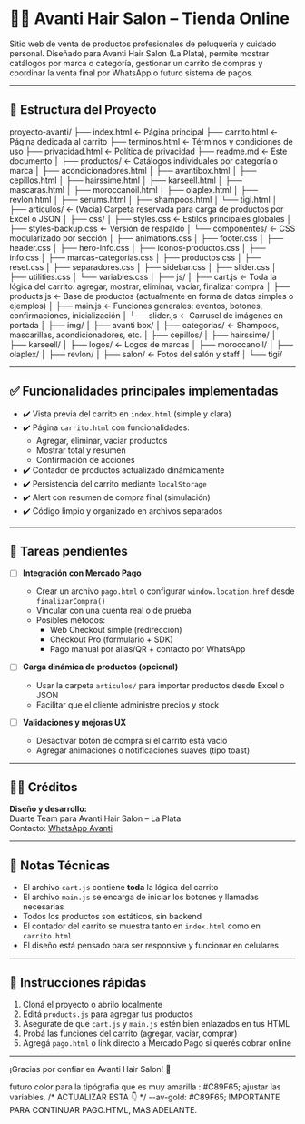 # 💇‍♀️ Avanti Hair Salon – Tienda Online

Sitio web de venta de productos profesionales de peluquería y cuidado personal. Diseñado para Avanti Hair Salon (La Plata), permite mostrar catálogos por marca o categoría, gestionar un carrito de compras y coordinar la venta final por WhatsApp o futuro sistema de pagos.

---

## 📁 Estructura del Proyecto
<!-- ✅-->
proyecto-avanti/
├── index.html ← Página principal
├── carrito.html ← Página dedicada al carrito
├── terminos.html ← Términos y condiciones de uso
├── privacidad.html ← Política de privacidad
├── readme.md ← Este documento
│
├── productos/ ← Catálogos individuales por categoría o marca
│ ├── acondicionadores.html
│ ├── avantibox.html
│ ├── cepillos.html
│ ├── hairssime.html
│ ├── karseell.html
│ ├── mascaras.html
│ ├── moroccanoil.html
│ ├── olaplex.html
│ ├── revlon.html
│ ├── serums.html
│ ├── shampoos.html
│ └── tigi.html
│
├── articulos/ ← (Vacía) Carpeta reservada para carga de productos por Excel o JSON
│
├── css/
│ ├── styles.css ← Estilos principales globales
│ ├── styles-backup.css ← Versión de respaldo
│ └── componentes/ ← CSS modularizado por sección
│ ├── animations.css
│ ├── footer.css
│ ├── header.css
│ ├── hero-info.css
│ ├── iconos-productos.css
│ ├── info.css
│ ├── marcas-categorias.css
│ ├── productos.css
│ ├── reset.css
│ ├── separadores.css
│ ├── sidebar.css
│ ├── slider.css
│ ├── utilities.css
│ └── variables.css
│
├── js/
│ ├── cart.js ← Toda la lógica del carrito: agregar, mostrar, eliminar, vaciar, finalizar compra
│ ├── products.js ← Base de productos (actualmente en forma de datos simples o ejemplos)
│ ├── main.js ← Funciones generales: eventos, botones, confirmaciones, inicialización
│ └── slider.js ← Carrusel de imágenes en portada
│
├── img/
│ ├── avanti box/
│ ├── categorias/ ← Shampoos, mascarillas, acondicionadores, etc.
│ ├── cepillos/
│ ├── hairssime/
│ ├── karseell/
│ ├── logos/ ← Logos de marcas
│ ├── moroccanoil/
│ ├── olaplex/
│ ├── revlon/
│ ├── salon/ ← Fotos del salón y staff
│ └── tigi/

---

## ✅ Funcionalidades principales implementadas

- ✔️ Vista previa del carrito en `index.html` (simple y clara)
- ✔️ Página `carrito.html` con funcionalidades:
  - Agregar, eliminar, vaciar productos
  - Mostrar total y resumen
  - Confirmación de acciones
- ✔️ Contador de productos actualizado dinámicamente
- ✔️ Persistencia del carrito mediante `localStorage`
- ✔️ Alert con resumen de compra final (simulación)
- ✔️ Código limpio y organizado en archivos separados

---

## 🧾 Tareas pendientes

- [ ] **Integración con Mercado Pago**
  - Crear un archivo `pago.html` o configurar `window.location.href` desde `finalizarCompra()`
  - Vincular con una cuenta real o de prueba
  - Posibles métodos:
    - Web Checkout simple (redirección)
    - Checkout Pro (formulario + SDK)
    - Pago manual por alias/QR + contacto por WhatsApp

- [ ] **Carga dinámica de productos (opcional)**
  - Usar la carpeta `articulos/` para importar productos desde Excel o JSON
  - Facilitar que el cliente administre precios y stock

- [ ] **Validaciones y mejoras UX**
  - Desactivar botón de compra si el carrito está vacío
  - Agregar animaciones o notificaciones suaves (tipo toast)

---

## 👩‍💻 Créditos

**Diseño y desarrollo:**  
Duarte Team para Avanti Hair Salon – La Plata  
Contacto: [WhatsApp Avanti](https://wa.me/5492216908851)

---

## 📌 Notas Técnicas

- El archivo `cart.js` contiene **toda** la lógica del carrito
- El archivo `main.js` se encarga de iniciar los botones y llamadas necesarias
- Todos los productos son estáticos, sin backend
- El contador del carrito se muestra tanto en `index.html` como en `carrito.html`
- El diseño está pensado para ser responsive y funcionar en celulares

---

## 🚀 Instrucciones rápidas

1. Cloná el proyecto o abrilo localmente
2. Editá `products.js` para agregar tus productos
3. Asegurate de que `cart.js` y `main.js` estén bien enlazados en tus HTML
4. Probá las funciones del carrito (agregar, vaciar, comprar)
5. Agregá `pago.html` o link directo a Mercado Pago si querés cobrar online

---

¡Gracias por confiar en Avanti Hair Salon! 💖

futuro color para la tipógrafia que es muy amarilla : #C89F65;
ajustar las variables.
 /* ACTUALIZAR ESTA 👇 */
    --av-gold: #C89F65;
IMPORTANTE PARA CONTINUAR PAGO.HTML, MAS ADELANTE.

